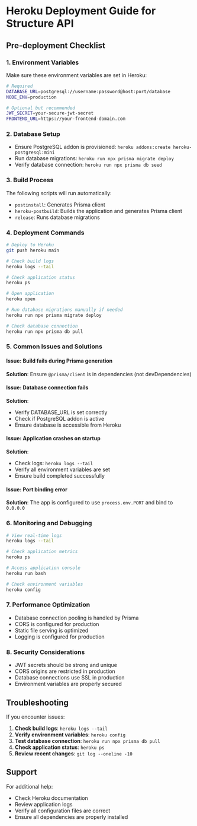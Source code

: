 # Heroku Deployment Guide for Structure API

## Pre-deployment Checklist

### 1. Environment Variables
Make sure these environment variables are set in Heroku:
```bash
# Required
DATABASE_URL=postgresql://username:password@host:port/database
NODE_ENV=production

# Optional but recommended
JWT_SECRET=your-secure-jwt-secret
FRONTEND_URL=https://your-frontend-domain.com
```

### 2. Database Setup
- Ensure PostgreSQL addon is provisioned: `heroku addons:create heroku-postgresql:mini`
- Run database migrations: `heroku run npx prisma migrate deploy`
- Verify database connection: `heroku run npx prisma db seed`

### 3. Build Process
The following scripts will run automatically:
- `postinstall`: Generates Prisma client
- `heroku-postbuild`: Builds the application and generates Prisma client
- `release`: Runs database migrations

### 4. Deployment Commands
```bash
# Deploy to Heroku
git push heroku main

# Check build logs
heroku logs --tail

# Check application status
heroku ps

# Open application
heroku open

# Run database migrations manually if needed
heroku run npx prisma migrate deploy

# Check database connection
heroku run npx prisma db pull
```

### 5. Common Issues and Solutions

#### Issue: Build fails during Prisma generation
**Solution**: Ensure `@prisma/client` is in dependencies (not devDependencies)

#### Issue: Database connection fails
**Solution**: 
- Verify DATABASE_URL is set correctly
- Check if PostgreSQL addon is active
- Ensure database is accessible from Heroku

#### Issue: Application crashes on startup
**Solution**:
- Check logs: `heroku logs --tail`
- Verify all environment variables are set
- Ensure build completed successfully

#### Issue: Port binding error
**Solution**: The app is configured to use `process.env.PORT` and bind to `0.0.0.0`

### 6. Monitoring and Debugging
```bash
# View real-time logs
heroku logs --tail

# Check application metrics
heroku ps

# Access application console
heroku run bash

# Check environment variables
heroku config
```

### 7. Performance Optimization
- Database connection pooling is handled by Prisma
- CORS is configured for production
- Static file serving is optimized
- Logging is configured for production

### 8. Security Considerations
- JWT secrets should be strong and unique
- CORS origins are restricted in production
- Database connections use SSL in production
- Environment variables are properly secured

## Troubleshooting

If you encounter issues:

1. **Check build logs**: `heroku logs --tail`
2. **Verify environment variables**: `heroku config`
3. **Test database connection**: `heroku run npx prisma db pull`
4. **Check application status**: `heroku ps`
5. **Review recent changes**: `git log --oneline -10`

## Support

For additional help:
- Check Heroku documentation
- Review application logs
- Verify all configuration files are correct
- Ensure all dependencies are properly installed 